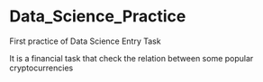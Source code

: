 # Data_Science_Practice
First practice of Data Science Entry Task

It is a financial task that check the relation between some popular cryptocurrencies
